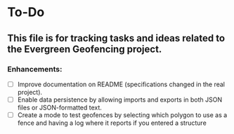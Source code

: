 # To-Do

## This file is for tracking tasks and ideas related to the Evergreen Geofencing project.

### Enhancements:
- [ ] Improve documentation on README (specifications changed in the real project).
- [ ] Enable data persistence by allowing imports and exports in both JSON files or JSON-formatted text.
- [ ] Create a mode to test geofences by selecting which polygon to use as a fence and having a log where it reports if you entered a structure